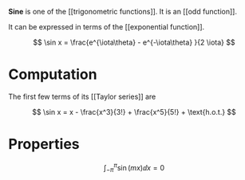 **Sine** is one of the [[trigonometric functions]]. It is an [[odd function]]. 


It can be expressed in terms of the [[exponential function]].

$$
\sin x = \frac{e^{\iota\theta} - e^{-\iota\theta} }{2 \iota}
$$

# Computation

The first few terms of its [[Taylor series]] are

$$
\sin x = x - \frac{x^3}{3!} + \frac{x^5}{5!} + \text{h.o.t.}
$$

# Properties

$$
\int_{-\pi}^\pi \sin(mx) \dd{x} = 0
$$
